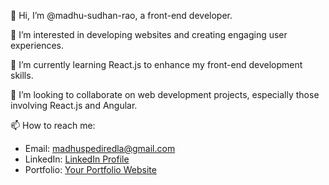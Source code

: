 👋 Hi, I’m @madhu-sudhan-rao, a front-end developer.

👀 I’m interested in developing websites and creating engaging user experiences.

🌱 I’m currently learning React.js to enhance my front-end development skills.

💞️ I’m looking to collaborate on web development projects, especially those involving React.js and Angular.

📫 How to reach me:
- Email: madhuspediredla@gmail.com
- LinkedIn: [LinkedIn Profile](https://www.linkedin.com/in/madhu-sudhan-rao-pediredla-18588a1a3/)
- Portfolio: [Your Portfolio Website](https://www.yourportfolio.com)
